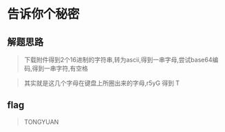 # 告诉你个秘密

## 解题思路

> 下载附件得到2个16进制的字符串,转为ascii,得到一串字母,尝试base64编码,得到一串字符,有空格

> 其实就是这几个字母在键盘上所圈出来的字母,r5yG 得到 T 

## flag

> TONGYUAN

